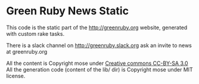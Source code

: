 # Green Ruby News Static

This code is the static part of the http://greenruby.org website, generated with custom rake tasks.

There is a slack channel on http://greenruby.slack.org ask an invite to news at greenruby.org

All the content is Copyright mose under [Creative commons CC-BY-SA 3.0](http://creativecommons.org/licenses/by-sa/3.0/)
All the generation code (content of the lib/ dir) is Copyright mose under MIT license.
